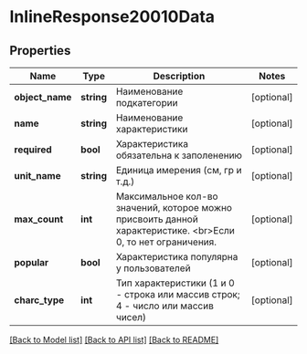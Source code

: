 # InlineResponse20010Data

## Properties
Name | Type | Description | Notes
------------ | ------------- | ------------- | -------------
**object_name** | **string** | Наименование подкатегории | [optional] 
**name** | **string** | Наименование характеристики | [optional] 
**required** | **bool** | Характеристика обязательна к заполенению | [optional] 
**unit_name** | **string** | Единица имерения (см, гр и т.д.) | [optional] 
**max_count** | **int** | Максимальное кол-во значений, которое можно присвоить данной характеристике. &lt;br&gt;Если 0, то нет ограничения. | [optional] 
**popular** | **bool** | Характеристика популярна у пользователей | [optional] 
**charc_type** | **int** | Тип характеристики (1 и 0 - строка или массив строк; 4 - число или массив чисел) | [optional] 

[[Back to Model list]](../../README.md#documentation-for-models) [[Back to API list]](../../README.md#documentation-for-api-endpoints) [[Back to README]](../../README.md)

